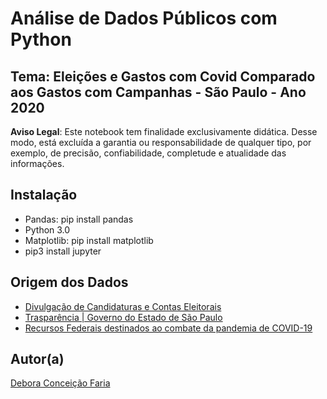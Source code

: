 # Análise de Dados Públicos com Python

## Tema: Eleições e Gastos com Covid Comparado aos Gastos com Campanhas - São Paulo - Ano 2020

**Aviso Legal**: Este notebook tem finalidade exclusivamente didática. Desse modo, está excluída a garantia ou responsabilidade de qualquer tipo, por exemplo, de precisão, confiabilidade, completude e atualidade das informações.

## Instalação
- Pandas: pip install pandas
- Python 3.0
- Matplotlib: pip install matplotlib
- pip3 install jupyter

## Origem dos Dados
- [Divulgação de Candidaturas e Contas Eleitorais](https://divulgacandcontas.tse.jus.br/divulga/#/)
- [Trasparência | Governo do Estado de São Paulo](https://www.saopaulo.sp.gov.br/coronavirus/transparencia/)
- [Recursos Federais destinados ao combate da pandemia de COVID-19](http://www.portaltransparencia.gov.br/coronavirus)

## Autor(a) 
[Debora Conceição Faria](https://www.linkedin.com/in/debora-faria2109/)
